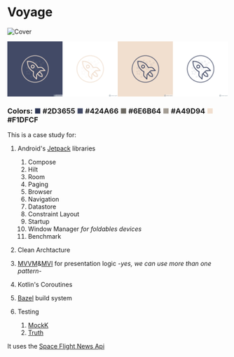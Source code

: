 # Voyage
![Cover](./designs/voyage_cover.png)
<div id="content">
    <img src="./designs/voyage_logo.png" width="25%"/>
    <img src="./designs/voyage_logo_trans_dark.png" width="25%"/> 
    <img src="./designs/voyage_logo_dark.png" width="25%"/> 
    <img src="./designs/voyage_logo_trans.png" width="25%"/>
</div>

### Colors: <p1>■</p1> #2D3655 <p2>■</p2> #424A66 <s1>■</s1> #6E6B64 <s2>■</s2> #A49D94 <accent>■</accent> #F1DFCF

This is a case study for:
1. Android's [Jetpack](https://developer.android.com/jetpack?gclid=CjwKCAjw7--KBhAMEiwAxfpkWBXrXwunvBWDAlvA7MEPjgEx7sdOEpR1-wYX-JShxNisk70XTgJNxhoCSyYQAvD_BwE&gclsrc=aw.ds) libraries
    1. Compose
    2. Hilt
    3. Room
    4. Paging
    5. Browser
    6. Navigation
    7. Datastore
    8. Constraint Layout
    9. Startup
    10. Window Manager _for foldables devices_
    11. Benchmark

2. Clean Archtacture
3. [MVVM](https://en.wikipedia.org/wiki/Model%E2%80%93view%E2%80%93viewmodel)&[MVI](https://proandroiddev.com/android-model-view-intent-with-kotlin-flow-ca5945316ec)  for presentation logic _-yes, we can use more than one pattern-_
4. Kotlin's Coroutines
5. [Bazel](https://bazel.build/) build system
6. Testing
    1. [MockK](https://github.com/mockk/mockk)
    2. [Truth](https://truth.dev/)

It uses the [Space Flight News Api](https://www.spaceflightnewsapi.net/)
<style>
p1 { color: #2D3655 }
p2 { color: #424A66 }
s1 { color: #6E6B64 }
s2 {color: #A49D94}
accent {color: #F1DFCF}
#content {
    display: flex;
    flex-wrap: wrap;
}
</style>

